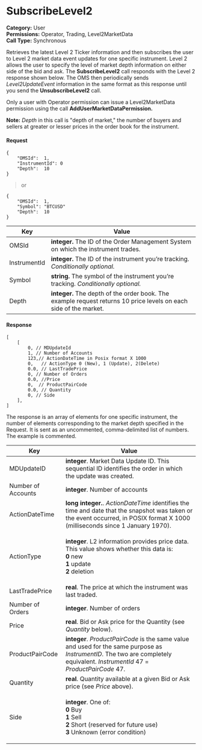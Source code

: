 # SubscribeLevel2

**Category:** User\
**Permissions:** Operator, Trading, Level2MarketData\
**Call Type:** Synchronous

Retrieves the latest Level 2 Ticker information and then subscribes the user to Level 2 market data event updates for one specific instrument. Level 2 allows the user to specify the level of market depth information on either side of the bid and ask. The **SubscribeLevel2** call responds with the Level 2 response shown below. The OMS then periodically sends _Level2UpdateEvent_ information in the same format as this response until you send the **UnsubscribeLevel2** call.

Only a user with Operator permission can issue a Level2MarketData permission using the call **AddUserMarketDataPermission.**

**Note:** _Depth_ in this call is "depth of market," the number of buyers and sellers at greater or lesser prices in the order book for the instrument.

#### Request <a href="#request" id="request"></a>

```
{
    "OMSId":  1,
    "InstrumentId": 0
    "Depth":  10 
}
```

> or

```
{
    "OMSId":  1,
    "Symbol": "BTCUSD"
    "Depth":  10 
}
```

| Key          | Value                                                                                                             |
| ------------ | ----------------------------------------------------------------------------------------------------------------- |
| OMSId        | **integer.** The ID of the Order Management System on which the instrument trades.                                |
| InstrumentId | **integer.** The ID of the instrument you’re tracking. _Conditionally optional._                                  |
| Symbol       | **string.** The symbol of the instrument you’re tracking. _Conditionally optional._                               |
| Depth        | **integer.** The depth of the order book. The example request returns 10 price levels on each side of the market. |

#### Response <a href="#response" id="response"></a>

```
[
    [
        0, // MDUpdateId        
        1, // Number of Accounts
        123,// ActionDateTime in Posix format X 1000
        0,   // ActionType 0 (New), 1 (Update), 2(Delete)
        0.0, // LastTradePrice
        0, // Number of Orders
        0.0, //Price
        0,  // ProductPairCode
        0.0, // Quantity
        0, // Side
    ],
]
```

The response is an array of elements for one specific instrument, the number of elements corresponding to the market depth specified in the Request. It is sent as an uncommented, comma-delimited list of numbers. The example is commented.

| Key                | Value                                                                                                                                                                                               |
| ------------------ | --------------------------------------------------------------------------------------------------------------------------------------------------------------------------------------------------- |
| MDUpdateID         | **integer**. Market Data Update ID. This sequential ID identifies the order in which the update was created.                                                                                        |
| Number of Accounts | **integer**. Number of accounts                                                                                                                                                                     |
| ActionDateTime     | **long integer.**. _ActionDateTime_ identifies the time and date that the snapshot was taken or the event occurred, in POSIX format X 1000 (milliseconds since 1 January 1970).                     |
| ActionType         | <p><strong>integer</strong>. L2 information provides price data. This value shows whether this data is:<br><strong>0</strong> new<br><strong>1</strong> update<br><strong>2</strong> deletion</p>   |
| LastTradePrice     | **real**. The price at which the instrument was last traded.                                                                                                                                        |
| Number of Orders   | **integer**. Number of orders                                                                                                                                                                       |
| Price              | **real**. Bid or Ask price for the Quantity (see _Quantity_ below).                                                                                                                                 |
| ProductPairCode    | **integer**. _ProductPairCode_ is the same value and used for the same purpose as _InstrumentID_. The two are completely equivalent. _InstrumentId_ 47 = _ProductPairCode_ 47.                      |
| Quantity           | **real**. Quantity available at a given Bid or Ask price (see _Price_ above).                                                                                                                       |
| Side               | <p><strong>integer</strong>. One of:<br><strong>0</strong> Buy<br><strong>1</strong> Sell<br><strong>2</strong> Short (reserved for future use)<br><strong>3</strong> Unknown (error condition)</p> |
